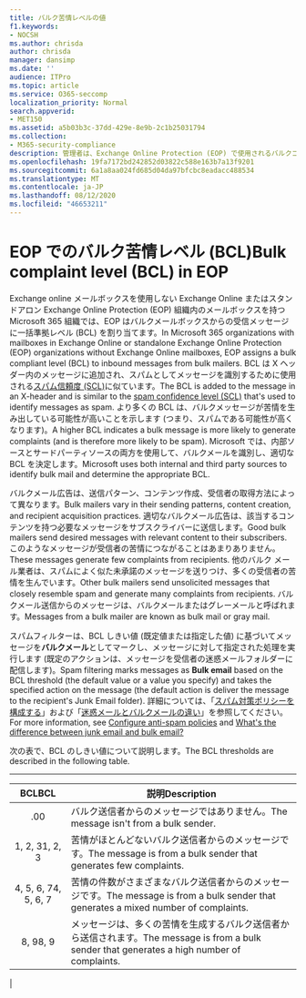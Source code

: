 ```yaml
---
title: バルク苦情レベルの値
f1.keywords:
- NOCSH
ms.author: chrisda
author: chrisda
manager: dansimp
ms.date: ''
audience: ITPro
ms.topic: article
ms.service: O365-seccomp
localization_priority: Normal
search.appverid:
- MET150
ms.assetid: a5b03b3c-37dd-429e-8e9b-2c1b25031794
ms.collection:
- M365-security-compliance
description: 管理者は、Exchange Online Protection (EOP) で使用されるバルクコンプライアンスレベル (BCL) の値について説明しています。
ms.openlocfilehash: 19fa7172bd242852d03822c588e163b7a13f9201
ms.sourcegitcommit: 6a1a8aa024fd685d04da97bfcbc8eadacc488534
ms.translationtype: MT
ms.contentlocale: ja-JP
ms.lasthandoff: 08/12/2020
ms.locfileid: "46653211"
---
```

# <a name="bulk-complaint-level-bcl-in-eop"></a><span data-ttu-id="d9bb5-103">EOP でのバルク苦情レベル (BCL)</span><span class="sxs-lookup"><span data-stu-id="d9bb5-103">Bulk complaint level (BCL) in EOP</span></span>

<span data-ttu-id="d9bb5-104">Exchange online メールボックスを使用しない Exchange Online またはスタンドアロン Exchange Online Protection (EOP) 組織内のメールボックスを持つ Microsoft 365 組織では、EOP はバルクメールボックスからの受信メッセージに一括準拠レベル (BCL) を割り当てます。</span><span class="sxs-lookup"><span data-stu-id="d9bb5-104">In Microsoft 365 organizations with mailboxes in Exchange Online or standalone Exchange Online Protection (EOP) organizations without Exchange Online mailboxes, EOP assigns a bulk compliant level (BCL) to inbound messages from bulk mailers.</span></span> <span data-ttu-id="d9bb5-105">BCL は X ヘッダー内のメッセージに追加され、スパムとしてメッセージを識別するために使用される[スパム信頼度 (SCL)](spam-confidence-levels.md)に似ています。</span><span class="sxs-lookup"><span data-stu-id="d9bb5-105">The BCL is added to the message in an X-header and is similar to the [spam confidence level (SCL)](spam-confidence-levels.md) that's used to identify messages as spam.</span></span> <span data-ttu-id="d9bb5-106">より多くの BCL は、バルクメッセージが苦情を生み出している可能性が高いことを示します (つまり、スパムである可能性が高くなります)。</span><span class="sxs-lookup"><span data-stu-id="d9bb5-106">A higher BCL indicates a bulk message is more likely to generate complaints (and is therefore more likely to be spam).</span></span> <span data-ttu-id="d9bb5-107">Microsoft では、内部ソースとサードパーティソースの両方を使用して、バルクメールを識別し、適切な BCL を決定します。</span><span class="sxs-lookup"><span data-stu-id="d9bb5-107">Microsoft uses both internal and third party sources to identify bulk mail and determine the appropriate BCL.</span></span>

<span data-ttu-id="d9bb5-108">バルクメール広告は、送信パターン、コンテンツ作成、受信者の取得方法によって異なります。</span><span class="sxs-lookup"><span data-stu-id="d9bb5-108">Bulk mailers vary in their sending patterns, content creation, and recipient acquisition practices.</span></span> <span data-ttu-id="d9bb5-109">適切なバルクメール広告は、該当するコンテンツを持つ必要なメッセージをサブスクライバーに送信します。</span><span class="sxs-lookup"><span data-stu-id="d9bb5-109">Good bulk mailers send desired messages with relevant content to their subscribers.</span></span> <span data-ttu-id="d9bb5-110">このようなメッセージが受信者の苦情につながることはあまりありません。</span><span class="sxs-lookup"><span data-stu-id="d9bb5-110">These messages generate few complaints from recipients.</span></span> <span data-ttu-id="d9bb5-111">他のバルク メール業者は、スパムによく似た未承諾のメッセージを送りつけ、多くの受信者の苦情を生んでいます。</span><span class="sxs-lookup"><span data-stu-id="d9bb5-111">Other bulk mailers send unsolicited messages that closely resemble spam and generate many complaints from recipients.</span></span> <span data-ttu-id="d9bb5-112">バルクメール送信からのメッセージは、バルクメールまたはグレーメールと呼ばれます。</span><span class="sxs-lookup"><span data-stu-id="d9bb5-112">Messages from a bulk mailer are known as bulk mail or gray mail.</span></span>

 <span data-ttu-id="d9bb5-113">スパムフィルターは、BCL しきい値 (既定値または指定した値) に基づいてメッセージを**バルクメール**としてマークし、メッセージに対して指定された処理を実行します (既定のアクションは、メッセージを受信者の迷惑メールフォルダーに配信します)。</span><span class="sxs-lookup"><span data-stu-id="d9bb5-113">Spam filtering marks messages as **Bulk email** based on the BCL threshold (the default value or a value you specify) and takes the specified action on the message (the default action is deliver the message to the recipient's Junk Email folder).</span></span> <span data-ttu-id="d9bb5-114">詳細については、「[スパム対策ポリシーを構成する](configure-your-spam-filter-policies.md)」および「[迷惑メールとバルクメールの違い](what-s-the-difference-between-junk-email-and-bulk-email.md)」を参照してください。</span><span class="sxs-lookup"><span data-stu-id="d9bb5-114">For more information, see [Configure anti-spam policies](configure-your-spam-filter-policies.md) and [What's the difference between junk email and bulk email?](what-s-the-difference-between-junk-email-and-bulk-email.md)</span></span>

<span data-ttu-id="d9bb5-115">次の表で、BCL のしきい値について説明します。</span><span class="sxs-lookup"><span data-stu-id="d9bb5-115">The BCL thresholds are described in the following table.</span></span>

****

|<span data-ttu-id="d9bb5-116">BCL</span><span class="sxs-lookup"><span data-stu-id="d9bb5-116">BCL</span></span>|<span data-ttu-id="d9bb5-117">説明</span><span class="sxs-lookup"><span data-stu-id="d9bb5-117">Description</span></span>|
|:---:|---|
|<span data-ttu-id="d9bb5-118">.0</span><span class="sxs-lookup"><span data-stu-id="d9bb5-118">0</span></span>|<span data-ttu-id="d9bb5-119">バルク送信者からのメッセージではありません。</span><span class="sxs-lookup"><span data-stu-id="d9bb5-119">The message isn't from a bulk sender.</span></span>|
|<span data-ttu-id="d9bb5-120">1, 2, 3</span><span class="sxs-lookup"><span data-stu-id="d9bb5-120">1, 2, 3</span></span>|<span data-ttu-id="d9bb5-121">苦情がほとんどないバルク送信者からのメッセージです。</span><span class="sxs-lookup"><span data-stu-id="d9bb5-121">The message is from a bulk sender that generates few complaints.</span></span>|
|<span data-ttu-id="d9bb5-122">4, 5, 6, 7</span><span class="sxs-lookup"><span data-stu-id="d9bb5-122">4, 5, 6, 7</span></span>|<span data-ttu-id="d9bb5-123">苦情の件数がさまざまなバルク送信者からのメッセージです。</span><span class="sxs-lookup"><span data-stu-id="d9bb5-123">The message is from a bulk sender that generates a mixed number of complaints.</span></span>|
|<span data-ttu-id="d9bb5-124">8, 9</span><span class="sxs-lookup"><span data-stu-id="d9bb5-124">8, 9</span></span>|<span data-ttu-id="d9bb5-125">メッセージは、多くの苦情を生成するバルク送信者から送信されます。</span><span class="sxs-lookup"><span data-stu-id="d9bb5-125">The message is from a bulk sender that generates a high number of complaints.</span></span>|
|
